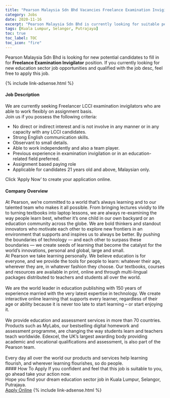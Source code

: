 ```yaml
---
title: "Pearson Malaysia Sdn Bhd Vacancies Freelance Examination Invigilator" 
category: Jobs 
date: 2020-11-16 
excerpt: "Pearson Malaysia Sdn Bhd is currently looking for suitable person to fill in the Freelance Examination Invigilator which positioned at Kuala Lumpur, Selangor, Putrajaya" 
tags: [Kuala Lumpur, Selangor, Putrajaya] 
toc: true 
toc_label: TOC 
toc_icon: "fire" 
--- 
```


<p>Pearson Malaysia Sdn Bhd is looking for new potential candidates to fill in for <b>Freelance Examination Invigilator</b> position. If you currently looking for new education sector job opportunities and qualified with the job desc, feel free to apply this job.
</p>{% include link-adsense.html %} 
 <div><div><div><h4>Job Description</h4></div></div><div><div><span><div><div><div>We are currently seeking Freelancer LCCI examination invigilators who are able to work flexibly on assignment basis.&#160;</div><div>Join us if you possess the following criteria:&#160;</div><ul><li>No direct or indirect interest and is not involve in any manner or in any capacity with any LCCI candidates.</li><li>Strong English communication skills.</li><li>Observant to small details.</li><li>Able to work independently and also a team player.&#160;&#160;</li><li>Previous experience in examination invigilation or in an education-related field preferred.&#160;</li><li>Assignment based paying role&#160;</li><li>Applicable for candidates 21 years old and above, Malaysian only.</li></ul><div>Click &#8216;Apply Now&#8217; to create your application online.</div></div></div></span></div></div></div> 
<div><div><div><h4>Company Overview</h4></div></div><div><div><span><div><div>
	At Pearson, we&#8217;re committed to a world that&#8217;s always learning and to our talented team who makes it all possible. From bringing lectures vividly to life to turning textbooks into laptop lessons, we are always re-examining the way people learn best, whether it&#8217;s one child in our own backyard or an education community across the globe. We are bold thinkers and standout innovators who motivate each other to explore new frontiers in an environment that supports and inspires us to always be better. By pushing the boundaries of technology &#8212; and each other to surpass these boundaries &#8212; we create seeds of learning that become the catalyst for the world&#8217;s innovations, personal and global, large and small.</div>
<div>
	At Pearson we take learning personally. We believe education is for everyone, and we provide the tools for people to learn: whatever their age, wherever they are, in whatever fashion they choose. Our textbooks, courses and resources are available in print, online and through multi-lingual packages distributed to teachers and students all over the world.</div>
<div>
<br>
	We are the world leader in education publishing with 150 years of experience married with the very latest expertise in technology. We create interactive online learning that supports every learner, regardless of their age or ability because it is never too late to start learning &#8211; or start enjoying it.<br>
<br>
	We provide education and assessment services in more than 70 countries. Products such as MyLabs, our bestselling digital homework and assessment programme, are changing the way students learn and teachers teach worldwide. Edexcel, the UK&#8217;s largest awarding body providing academic and vocational qualifications and assessment, is also part of the Pearson team.<br>
<br>
	Every day all over the world our products and services help learning flourish, and wherever learning flourishes, so do people.</div></div></span></div></div></div> 
#### How To Apply 
If you confident and feel that this job is suitable to you, go ahead take your action now. <br/> 
Hope you find your dream education sector job in Kuala Lumpur, Selangor, Putrajaya. <br/> 
<a href="https://www.jobstreet.com.my/en/job/freelance-examination-invigilator-4407482?jobId=jobstreet-my-job-4407482&sectionRank=3&token=0~89a5f92b-ced3-4436-88bb-1715de411ece&fr=SRP%20View%20In%20New%20Ta" class="btn btn--info" target="_blank" rel="nofollow noopenner">Apply Online</a> 
{% include link-adsense.html %} 